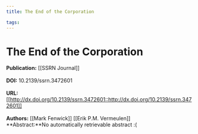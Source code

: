 ```yaml
---
title: The End of the Corporation

tags: 
---
```


# The End of the Corporation

**Publication:** [[SSRN Journal]]<br><br>**DOI:** 10.2139/ssrn.3472601                                                                      
<br>**URL:**[[http://dx.doi.org/10.2139/ssrn.3472601::http://dx.doi.org/10.2139/ssrn.3472601]]<br><br>**Authors:** [[Mark Fenwick]] [[Erik P.M. Vermeulen]] <br>**Abstract:**No automatically retrievable abstract :(

